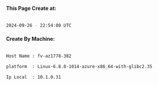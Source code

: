 
   
#### This Page Create at:

```bash

2024-09-26 - 22:54:00 UTC

```

#### Create By Machine:

```bash

Host Name : fv-az1778-382

platform  : Linux-6.8.0-1014-azure-x86_64-with-glibc2.35

Ip Local  : 10.1.0.31

```

